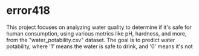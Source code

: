 # error418
This project focuses on analyzing water quality to determine if it's safe for human consumption, using various metrics like pH, hardness, and more, from the "water_potability.csv" dataset. The goal is to predict water potability, where '1' means the water is safe to drink, and '0' means it's not
